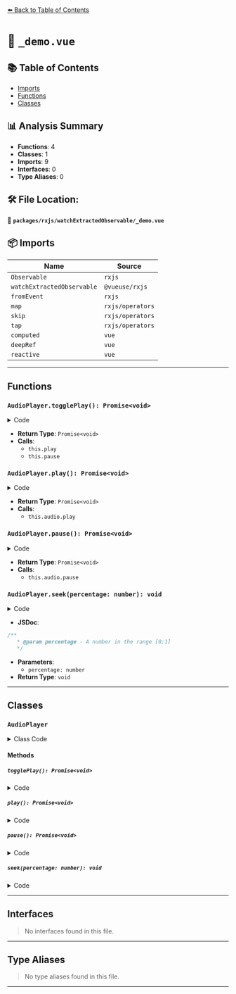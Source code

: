 [⬅️ Back to Table of Contents](../../../index.md)

# 📄 `_demo.vue`

## 📚 Table of Contents

- [Imports](#imports)
- [Functions](#functions)
- [Classes](#classes)

## 📊 Analysis Summary

- **Functions**: 4
- **Classes**: 1
- **Imports**: 9
- **Interfaces**: 0
- **Type Aliases**: 0

## 🛠️ File Location:
📂 **`packages/rxjs/watchExtractedObservable/_demo.vue`**

## 📦 Imports

| Name | Source |
|------|--------|
| `Observable` | `rxjs` |
| `watchExtractedObservable` | `@vueuse/rxjs` |
| `fromEvent` | `rxjs` |
| `map` | `rxjs/operators` |
| `skip` | `rxjs/operators` |
| `tap` | `rxjs/operators` |
| `computed` | `vue` |
| `deepRef` | `vue` |
| `reactive` | `vue` |


---

## Functions

### `AudioPlayer.togglePlay(): Promise<void>`

<details><summary>Code</summary>

```ts
async togglePlay() {
    if (this.audio.paused)
      return this.play()
    else
      return this.pause()
  }
```
</details>

- **Return Type**: `Promise<void>`
- **Calls**:
  - `this.play`
  - `this.pause`
### `AudioPlayer.play(): Promise<void>`

<details><summary>Code</summary>

```ts
async play(): Promise<void> {
    if (!this.audio.paused)
      return

    return this.audio.play()
  }
```
</details>

- **Return Type**: `Promise<void>`
- **Calls**:
  - `this.audio.play`
### `AudioPlayer.pause(): Promise<void>`

<details><summary>Code</summary>

```ts
async pause(): Promise<void> {
    if (this.audio.paused)
      return

    return this.audio.pause()
  }
```
</details>

- **Return Type**: `Promise<void>`
- **Calls**:
  - `this.audio.pause`
### `AudioPlayer.seek(percentage: number): void`

<details><summary>Code</summary>

```ts
seek(percentage: number) {
    this.audio.currentTime = percentage * this.audio.duration
  }
```
</details>

- **JSDoc**:
```ts
/**
   * @param percentage - A number in the range [0;1]
   */
```

- **Parameters**:
  - `percentage: number`
- **Return Type**: `void`

---

## Classes

### `AudioPlayer`

<details><summary>Class Code</summary>

```ts
class AudioPlayer {
  public readonly reachEnd$: Observable<unknown>

  /**
   * Player progress as a number within [0;1]
   */
  public readonly progress$: Observable<number>

  constructor(
    public readonly audio: HTMLAudioElement,
  ) {
    let _magic = false
    this.reachEnd$ = fromEvent(this.audio, 'ended')
      .pipe(
        tap(() => {
          _magic = !_magic
        }),
        map(() => _magic),
      )

    this.progress$ = fromEvent(this.audio, 'timeupdate')
      .pipe(
        skip(1),
        map(() => this.audio.currentTime / this.audio.duration),
      )
  }

  async togglePlay() {
    if (this.audio.paused)
      return this.play()
    else
      return this.pause()
  }

  async play(): Promise<void> {
    if (!this.audio.paused)
      return

    return this.audio.play()
  }

  async pause(): Promise<void> {
    if (this.audio.paused)
      return

    return this.audio.pause()
  }

  /**
   * @param percentage - A number in the range [0;1]
   */
  seek(percentage: number) {
    this.audio.currentTime = percentage * this.audio.duration
  }
}
```
</details>

#### Methods

##### `togglePlay(): Promise<void>`

<details><summary>Code</summary>

```ts
async togglePlay() {
    if (this.audio.paused)
      return this.play()
    else
      return this.pause()
  }
```
</details>

##### `play(): Promise<void>`

<details><summary>Code</summary>

```ts
async play(): Promise<void> {
    if (!this.audio.paused)
      return

    return this.audio.play()
  }
```
</details>

##### `pause(): Promise<void>`

<details><summary>Code</summary>

```ts
async pause(): Promise<void> {
    if (this.audio.paused)
      return

    return this.audio.pause()
  }
```
</details>

##### `seek(percentage: number): void`

<details><summary>Code</summary>

```ts
seek(percentage: number) {
    this.audio.currentTime = percentage * this.audio.duration
  }
```
</details>


---

## Interfaces

> No interfaces found in this file.


---

## Type Aliases

> No type aliases found in this file.


---